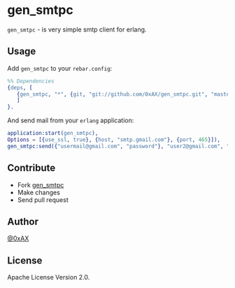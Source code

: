 gen_smtpc
=============

`gen_smtpc` - is very simple smtp client for erlang.

Usage
--------------

Add `gen_smtpc` to your `rebar.config`:

```erlang
%% Dependencies
{deps, [
   {gen_smtpc, "*", {git, "git://github.com/0xAX/gen_smtpc.git", "master"}}
   ]
}.
```

And send mail from your `erlang` application:

```erlang
application:start(gen_smtpc),
Options = [{use_ssl, true}, {host, "smtp.gmail.com"}, {port, 465}]),
gen_smtpc:send({"usermail@gmail.com", "password"}, "user2@gmail.com", "Subject", "Mail body", Options).
```

Contribute
--------------

  * Fork [gen_smtpc](https://github.com/0xAX/gen_smtpc)
  * Make changes
  * Send pull request

Author
--------------

[@0xAX](https://twitter.com/0xAX)

License
--------------

Apache License Version 2.0.
